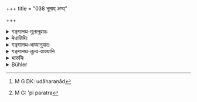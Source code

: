 +++
title = "038 भूमाव् अप्य्"

+++

<details><summary>गङ्गानथ-मूलानुवादः</summary>

“In this world, seeds sown in season by the cultivators even in one and the same plot of land spring-forth in various forms, according to their nature”.—(38)
</details>

<details><summary>मेधातिथिः</summary>

अनन्तरोक्तो ऽर्थ उदाहरणेन[^१००] व्याक्रियते । **एककेदारे-** अपिर् अत्र[^१०१] योजनीयः । एकस्मिन्न् अपि क्षेत्रे भूमेः, **काले** यस्य बीजस्य यो वैकः कालस् तस्मिन्न् **उप्तनि** कर्षकैर् भिन्न**रूपाणि जायन्ते बीजानि स्वभावा**नुविधानाद् इत्य् अर्थः । यदि च क्षेत्रे प्राधान्यं स्यात् क्षेत्रस्यैकत्वात् सर्वाण्य् एकरूपाणि स्युः ॥ ९.३८ ॥


[^१०१]:
     M G: 'pi paratra


[^१००]:
     M G DK: udāharaṇād
</details>

<details><summary>गङ्गानथ-भाष्यानुवादः</summary>

What has been just said is further explained by means of an example.

‘*In one and the same plot*’— the particle ‘*api*’ being construed after ‘*kedāre*’—*i.e*., in one and the same field,—‘*sown in season*’,—*i.e*., at the time that may be fit for each of the seeds concerned,—‘*by the cultivators*,’—‘*spring forth in various forms*’,—each seed being produced in its own peculiar form.

If the soil were the more important factor, all the products would have been of one and the same quality; since the soil is one and the same for all.—(38)
</details>

<details><summary>गङ्गानथ-तुल्य-वाक्यानि</summary>

**(verses 9.31-44)**

See Comparative notes for [Verse 9.31].
</details>

<details><summary>भारुचिः</summary>

यतश् च ।

बीजानुविधानेन भूमिजात्यननुविधानेन च ॥ ९.३८ ॥
</details>

<details><summary>Bühler</summary>

038	In this world seeds of different kinds, sown at the proper time in the land, even in one field, come forth (each) according to its kind.
</details>
